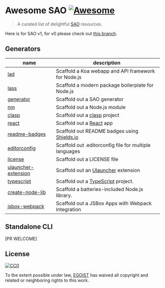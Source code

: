 # Awesome SAO [![Awesome](https://cdn.rawgit.com/sindresorhus/awesome/d7305f38d29fed78fa85652e3a63e154dd8e8829/media/badge.svg)](https://github.com/sindresorhus/awesome)

> A curated list of delightful [SAO](https://github.com/saojs/sao) resources.

Here is for SAO v1, for v0 please check out [this branch](https://github.com/saojs/awesome-sao/tree/v0).

## Generators

|name|description|
|---|---|
|[lad](https://lad.js.org)|Scaffold a Koa webapp and API framework for Node.js|
|[lass](https://lad.js.org)|Scaffold a modern package boilerplate for Node.js|
|[generator](https://github.com/saojs/sao-generator)|Scaffold out a SAO generator|
|[nm](https://github.com/saojs/sao-nm)|Scaffold out a Node.js module|
|[clasp](https://github.com/takanakahiko/sao-clasp)|Scaffold out a [clasp](https://github.com/google/clasp) project|
|[react](https://github.com/saojs/sao-react)|Scaffold out a [React](https://reactjs.org) app|
|[readme-badges](https://github.com/brpaz/sao-readme-badges)|Scaffold out README badges using [Shields.io](https://shields.io)|
|[editorconfig](https://github.com/brpaz/sao-editorconfig)|Scaffold out .editorconfig file for multiple languages|
|[license](https://github.com/brpaz/sao-license)|Scaffold out a LICENSE file|
|[ulauncher-extension](https://github.com/brpaz/sao-ulauncher-extension)|Scaffold out an [Ulauncher](https://ulauncher.io) extension|
|[typescript](https://github.com/youngtailors/sao-ts)|Scaffold out a [TypeScript](https://www.typescriptlang.org/) project.|
|[create-node-lib](https://github.com/lirantal/create-node-lib)|Scaffold a batteries-included Node.js library. |
|[jsbox-webpack](https://github.com/imyelo/jsbox-webpack-plugin/tree/master/packages/sao-jsbox-webpack)|Scaffold out a JSBox Apps with Webpack Integration|

## Standalone CLI

[PR WELCOME]

## License

[![CC0](http://mirrors.creativecommons.org/presskit/buttons/88x31/svg/cc-zero.svg)](https://creativecommons.org/publicdomain/zero/1.0/)

To the extent possible under law, [EGOIST](http://egoist.sh) has waived all copyright and related or neighboring rights to this work.
